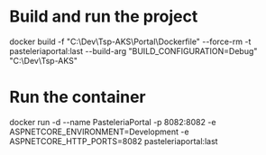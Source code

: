 ﻿# Build and run the project
docker build -f "C:\Dev\Tsp-AKS\Portal\Dockerfile" --force-rm -t pasteleriaportal:last --build-arg "BUILD_CONFIGURATION=Debug" "C:\Dev\Tsp-AKS"

# Run the container
docker run -d --name PasteleriaPortal -p 8082:8082 -e ASPNETCORE_ENVIRONMENT=Development -e ASPNETCORE_HTTP_PORTS=8082 pasteleriaportal:last

